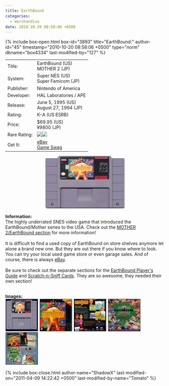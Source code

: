 ```yaml
---
title: EarthBound
categories:
  - merchandise
date: 2010-10-20 08:58:06 +0500
---
```

{% include box-open.html box-id="3893" title="EarthBound:" author-id="45" timestamp="2010-10-20 08:58:06 +0500" type="norm" dbname="box4334" last-modified-by="127" %}
<div class="gameinfo">
	<table>
		<tr>
			<td class="label">Title:</td>
			<td>EarthBound (US)<br />MOTHER 2 (JP)</td>
		</tr>
		<tr>
			<td class="label">System:</td>
			<td>Super NES (US)<br />Super Famicom (JP)</td>
		</tr>
		<tr>
			<td class="label">Publisher:</td>
			<td>Nintendo of America</td>
		</tr>
		<tr>
			<td class="label">Developer:</td>
			<td>HAL Laboratories / APE</td>
		</tr>
		<tr>
			<td class="label">Release:</td>
			<td>June 5, 1995 (US)<br />August 27, 1994 (JP)</td>
		</tr>
		<tr>
			<td class="label">Rating:</td>
			<td>K-A (US ESRB)</td>
		</tr>
		<tr>
			<td class="label">Price:</td>
			<td>$69.95 (US)<br />¥9800 (JP)</td>
		</tr>
		<tr>
			<td class="label">Rare Rating:</td>
			<td><img src="http://starmen.net/merchandise/images/ness_icon.gif" /><img src="http://starmen.net/merchandise/images/ness_icon.gif" /></td>
		</tr>
		<tr>
			<td class="label">Get It:</td>
			<td><a href="http://www.ebay.com">eBay</a><br />
                        <a href="http://gameswag.com/view/earthbound-super-nes/">Game Swag</a></td>
		</tr>
	</table>
</div>

<p>
	<center>
	<img src="/merchandise/images/earthbound_title.png" border="0" title="EarthBound" />
	</center>
</p>

<b>Information:</b>
	<br />
	The highly underrated SNES video game that introduced the EarthBound/Mother series to the USA. Check out the <a href="http://starmen.net/mother2/" >MOTHER 2/EarthBound section</a> 
	for more information!
<br /><br />
	It is difficult to find a used copy of EarthBound on store shelves anymore let alone a brand new one. But they are out there 
	if you know where to look. You can try your local used game store or even garage sales. And of course, there is 
	always <a href="http://www.ebay.com">eBay</a>.
<br /><br />
Be sure to check out the separate sections for the <a href="http://starmen.net/merchandise/guides/ebpg.php">EarthBound Player's Guide</a> and <a href="http://starmen.net/merchandise/misc/scratchnsniff.php ">Scratch-n-Sniff Cards</a>. They are so awesome, they needed their own section!
<br /><br />

<b>Images:</b>
	<br />
<a href="/merchandise/images/earthbound_cart.jpg" ><img src="/merchandise/images/earthbound_cart.jpg" title="EarthBound Cart" border="1" width="100" height="100" hspace="1" /></a>
<a href="/merchandise/images/earthbound_box_front.jpg" ><img src="/merchandise/images/earthbound_box_front.jpg" title="EarthBound Box (Front)" border="1" width="100" height="100" hspace="1" /></a>
<a href="/merchandise/images/earthbound_box_back.jpg" ><img src="/merchandise/images/earthbound_box_back.jpg" title="EarthBound Box (Back)" border="1" width="100" height="100" hspace="1" /></a>
<a href="/merchandise/images/earthbound_guide_front.jpg" ><img src="/merchandise/images/earthbound_guide_front.jpg" title="EarthBound Player's Guide" border="1" width="100" height="100" hspace="1" /></a>
<a href="/merchandise/images/earthbound_complete.jpg" ><img src="/merchandise/images/earthbound_complete.jpg" title="EarthBound Complete" border="1" width="100" height="100" hspace="1" /></a>

{% include box-close.html author-name="ShadowX" last-modified-on="2011-04-09 14:22:42 +0500" last-modified-by-name="Tomato" %}
